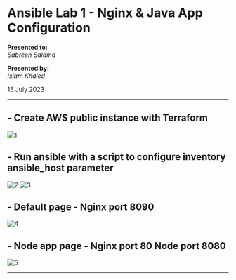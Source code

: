 # Ansible Lab 1 - Nginx & Java App Configuration

**Presented to:**    
_Sabreen Salama_    

**Presented by:**   
_Islam Khaled_    

15 July 2023

-----------------------------------------
## - Create AWS public instance with Terraform

![1](https://github.com/eslamkhaled560/ansible-nginx-node-app/assets/54172897/e04b230d-8251-4b15-921a-8ebb4d228bca)

## - Run ansible with a script to configure inventory ansible_host parameter

![2](https://github.com/eslamkhaled560/ansible-nginx-node-app/assets/54172897/1473cf11-7d3a-485e-a170-ac4f8e2baaf0)
![3](https://github.com/eslamkhaled560/ansible-nginx-node-app/assets/54172897/9ebb5d42-0f77-4fa0-84ee-fc072ab87f85)

## - Default page - Nginx port 8090

![4](https://github.com/eslamkhaled560/ansible-nginx-node-app/assets/54172897/40a517f7-4b65-406d-bb1b-f01ac88f7b73)

## - Node app page - Nginx port 80 Node port 8080

![5](https://github.com/eslamkhaled560/ansible-nginx-node-app/assets/54172897/56bef652-10d9-4ef6-8808-532f90c1470a)

-----------------------------------------
